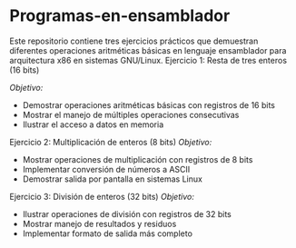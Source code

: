 # Programas-en-ensamblador
Este repositorio contiene tres ejercicios prácticos que demuestran diferentes operaciones aritméticas básicas en lenguaje ensamblador para arquitectura x86 en sistemas GNU/Linux.
Ejercicio 1: Resta de tres enteros (16 bits)

*Objetivo:*
- Demostrar operaciones aritméticas básicas con registros de 16 bits
- Mostrar el manejo de múltiples operaciones consecutivas
- Ilustrar el acceso a datos en memoria

 Ejercicio 2: Multiplicación de enteros (8 bits)
*Objetivo:*
- Mostrar operaciones de multiplicación con registros de 8 bits
- Implementar conversión de números a ASCII
- Demostrar salida por pantalla en sistemas Linux

 Ejercicio 3: División de enteros (32 bits)
*Objetivo:*
- Ilustrar operaciones de división con registros de 32 bits
- Mostrar manejo de resultados y residuos
- Implementar formato de salida más completo
